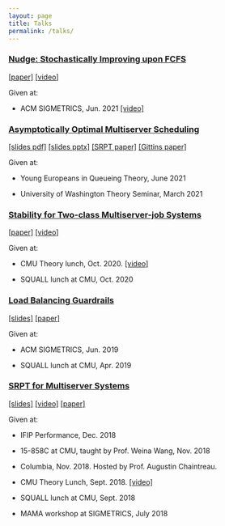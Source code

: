 ```yaml
---
layout: page
title: Talks
permalink: /talks/
---
```


### [Nudge: Stochastically Improving upon FCFS](/assets/nudge.pdf)
[\[paper\]](/assets/nudge.pdf)  [\[video\]](https://www.youtube.com/watch?v=G3NWAOlHpoI)

Given at:

* ACM SIGMETRICS, Jun. 2021 [\[video\]](https://www.youtube.com/watch?v=G3NWAOlHpoI)

### [Asymptotically Optimal Multiserver Scheduling](/assets/asymptotically-optimal.pdf)
[\[slides pdf\]](/assets/asymptotically-optimal.pdf) [\[slides pptx\]](/assets/asymptotically-optimal.pptx) [\[SRPT paper\]](/assets/srpt.pdf) [\[Gittins paper\]](gittins-extremely-general.pdf)

Given at:

* Young Europeans in Queueing Theory, June 2021

* University of Washington Theory Seminar, March 2021

### [Stability for Two-class Multiserver-job Systems](/assets/multiserverjob-stability.pdf)
[\[paper\]](/assets/multiserverjob-stability.pdf) [\[video\]](https://www.youtube.com/watch?v=w0e5NaKlpBY)

Given at:

* CMU Theory lunch, Oct. 2020. [\[video\]](https://www.youtube.com/watch?v=w0e5NaKlpBY)

* SQUALL lunch at CMU, Oct. 2020

### [Load Balancing Guardrails](/assets/load-balancing.pdf)
[\[slides\]](/assets/sigmetrics-2019-load-balancing-talk.pptx) [\[paper\]](/assets/load-balancing.pdf)

Given at:

* ACM SIGMETRICS, Jun. 2019

* SQUALL lunch at CMU, Apr. 2019

### [SRPT for Multiserver Systems](/assets/srpt.pdf)
[\[slides\]](/assets/performance-2018-srpt-talk.pptx) [\[video\]](https://www.youtube.com/watch?v=H6PDvOt7R3E) [\[paper\]](/assets/srpt.pdf)

Given at:

* IFIP Performance, Dec. 2018

* 15-858C at CMU, taught by Prof. Weina Wang, Nov. 2018

* Columbia, Nov. 2018. Hosted by Prof. Augustin Chaintreau.

* CMU Theory Lunch, Sept. 2018. [\[video\]](https://www.youtube.com/watch?v=H6PDvOt7R3E)

* SQUALL lunch at CMU, Sept. 2018

* MAMA workshop at SIGMETRICS, July 2018
